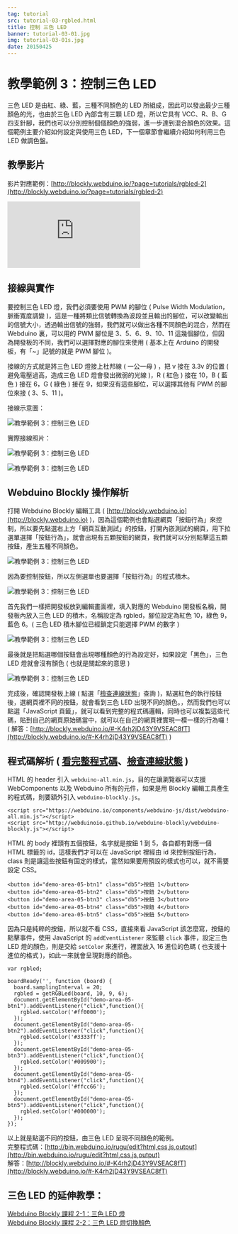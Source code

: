 ```yaml
---
tag: tutorial
src: tutorial-03-rgbled.html
title: 控制 三色 LED
banner: tutorial-03-01.jpg
img: tutorial-03-01s.jpg
date: 20150425
---
```


<!-- @@master  = ../../_layout.html-->

<!-- @@block  =  meta-->

<title>教學範例 3：控制 三色 LED :::: Webduino = Web × Arduino</title>

<meta name="description" content="三色 LED 是由紅色、綠色與藍色三種不同顏色的 LED 所組成，因此可以發出最少三種顏色的光，也由於三色 LED 內部含有三顆 LED 燈，所以它具有 VCC、R、B、G 四支針腳，我們也可以分別控制個個顏色的強弱，進一步達到混合顏色的效果。這個 webduino 的範例主要介紹如何設定與使用三色 LED，下一個章節會繼續介紹如何利用三色 LED 做調色盤。">

<meta itemprop="description" content="三色 LED 是由紅色、綠色與藍色三種不同顏色的 LED 所組成，因此可以發出最少三種顏色的光，也由於三色 LED 內部含有三顆 LED 燈，所以它具有 VCC、R、B、G 四支針腳，我們也可以分別控制個個顏色的強弱，進一步達到混合顏色的效果。這個 webduino 的範例主要介紹如何設定與使用三色 LED，下一個章節會繼續介紹如何利用三色 LED 做調色盤。">

<meta property="og:description" content="三色 LED 是由紅色、綠色與藍色三種不同顏色的 LED 所組成，因此可以發出最少三種顏色的光，也由於三色 LED 內部含有三顆 LED 燈，所以它具有 VCC、R、B、G 四支針腳，我們也可以分別控制個個顏色的強弱，進一步達到混合顏色的效果。這個 webduino 的範例主要介紹如何設定與使用三色 LED，下一個章節會繼續介紹如何利用三色 LED 做調色盤。">

<meta property="og:title" content="教學範例 3：控制 三色 LED" >

<meta property="og:url" content="https://webduino.io/tutorials/tutorial-03-rgbled.html">

<meta property="og:image" content="https://webduino.io/img/tutorials/tutorial-03-01s.jpg">

<meta itemprop="image" content="https://webduino.io/img/tutorials/tutorial-03-01s.jpg">

<include src="../_include-tutorials.html"></include>

<!-- @@close-->



<!-- @@block  =  tutorials-->
# 教學範例 3：控制三色 LED

三色 LED 是由紅、綠、藍，三種不同顏色的 LED 所組成，因此可以發出最少三種顏色的光，也由於三色 LED 內部含有三顆 LED 燈，所以它具有 VCC、R、B、G 四支針腳，我們也可以分別控制個個顏色的強弱，進一步達到混合顏色的效果。這個範例主要介紹如何設定與使用三色 LED，下一個章節會繼續介紹如何利用三色 LED 做調色盤。

## 教學影片

影片對應範例：[http://blockly.webduino.io/?page=tutorials/rgbled-2](http://blockly.webduino.io/?page=tutorials/rgbled-2)  

<iframe class="youtube" src="https://www.youtube.com/embed/VN4sKngbiGI" frameborder="0" allowfullscreen></iframe>

## 接線與實作

要控制三色 LED 燈，我們必須要使用 PWM 的腳位 ( Pulse Width Modulation，脈衝寬度調變 )，這是一種將類比信號轉換為波段並且輸出的腳位，可以改變輸出的信號大小，透過輸出信號的強弱，我們就可以做出各種不同顏色的混合，然而在 Webduino 裏，可以用的 PWM 腳位是 3、5、6、9、10、11 這幾個腳位，但因為開發板的不同，我們可以選擇對應的腳位來使用 ( 基本上在 Arduino 的開發板，有「~」記號的就是 PWM 腳位 )。

接線的方式就是將三色 LED 燈接上杜邦線 ( 一公一母 ) ，把 v 接在 3.3v 的位置 ( 避免電壓過高，造成三色 LED 燈會發出微弱的光線 )，R ( 紅色 ) 接在 10，B ( 藍色 ) 接在 6，G ( 綠色 ) 接在 9，如果沒有這些腳位，可以選擇其他有 PWM 的腳位來接 ( 3、5、11 )。

接線示意圖：

![教學範例 3：控制三色 LED](../img/tutorials/tutorial-03-02.jpg)

實際接線照片：

![教學範例 3：控制三色 LED](../img/tutorials/tutorial-03-04.jpg)

![教學範例 3：控制三色 LED](../img/tutorials/tutorial-03-03.jpg)

## Webduino Blockly 操作解析

打開 Webduino Blockly 編輯工具 ( [http://blockly.webduino.io](http://blockly.webduino.io) )，因為這個範例也會點選網頁「按鈕行為」來控制，所以要先點選右上方「網頁互動測試」的按鈕，打開內嵌測試的網頁，用下拉選單選擇「按鈕行為」，就會出現有五顆按鈕的網頁，我們就可以分別點擊這五顆按鈕，產生五種不同顏色。

![教學範例 3：控制三色 LED](../img/tutorials/tutorial-03-05.jpg)

因為要控制按鈕，所以左側選單也要選擇「按鈕行為」的程式積木。

![教學範例 3：控制三色 LED](../img/tutorials/tutorial-03-06.jpg)

首先我們一樣把開發板放到編輯畫面裡，填入對應的 Webduino 開發板名稱，開發板內放入三色 LED 的積木，名稱設定為 rgbled，腳位設定為紅色 10，綠色 9，藍色 6。( 三色 LED 積木腳位已經鎖定只能選擇 PWM 的數字 )

![教學範例 3：控制三色 LED](../img/tutorials/tutorial-03-07.jpg)

最後就是把點選哪個按鈕會出現哪種顏色的行為設定好，如果設定「黑色」，三色 LED 燈就會沒有顏色 ( 也就是關起來的意思 )

![教學範例 3：控制三色 LED](../img/tutorials/tutorial-03-08.jpg)

完成後，確認開發板上線 ( 點選「[檢查連線狀態](https://webduino.io/device.html)」查詢 )，點選紅色的執行按鈕後，選網頁裡不同的按鈕，就會看到三色 LED 出現不同的顏色。，然而我們也可以點選「JavaScript 頁籤」，就可以看到完整的程式碼邏輯，同時也可以複製這些代碼，貼到自己的網頁原始碼當中，就可以在自己的網頁裡實現一模一樣的行為囉！  
( 解答：[http://blockly.webduino.io/#-K4rh2jD43Y9VSEAC8fT](http://blockly.webduino.io/#-K4rh2jD43Y9VSEAC8fT) )

## 程式碼解析 ( [看完整程式碼](http://bin.webduino.io/rugu/edit?html,css,js,output)、[檢查連線狀態](https://webduino.io/device.html) )

HTML 的 header 引入 `webduino-all.min.js`，目的在讓瀏覽器可以支援 WebComponents 以及 Webduino 所有的元件，如果是用 Blockly 編輯工具產生的程式碼，則要額外引入 `webduino-blockly.js`。

	<script src="https://webduino.io/components/webduino-js/dist/webduino-all.min.js"></script>
	<script src="http://webduinoio.github.io/webduino-blockly/webduino-blockly.js"></script>

HTML 的 body 裡頭有五個按鈕，名字就是按鈕 1 到 5，各自都有對應一個 HTML 標籤的 id，這樣我們才可以在 JavaScript 裡經由 id 來控制按鈕行為，class 則是讓這些按鈕有固定的樣式，當然如果要用預設的樣式也可以，就不需要設定 CSS。

	<button id="demo-area-05-btn1" class="db5">按鈕 1</button>
	<button id="demo-area-05-btn2" class="db5">按鈕 2</button>
	<button id="demo-area-05-btn3" class="db5">按鈕 3</button>
	<button id="demo-area-05-btn4" class="db5">按鈕 4</button>
	<button id="demo-area-05-btn5" class="db5">按鈕 5</button>

因為只是純粹的按鈕，所以就不看 CSS，直接來看 JavaScript 該怎麼寫，按鈕的點擊事件，使用 JavaScript 的 `addEventListener` 來監聽 `click` 事件，設定三色 LED 燈的顏色，則是交給 `setColor` 來進行，裡面放入 16 進位的色碼 ( 也支援十進位的格式 )，如此一來就會呈現對應的顏色。

	var rgbled;

	boardReady('', function (board) {
	  board.samplingInterval = 20;
	  rgbled = getRGBLed(board, 10, 9, 6);
	  document.getElementById("demo-area-05-btn1").addEventListener("click",function(){
	    rgbled.setColor('#ff0000');
	  });
	  document.getElementById("demo-area-05-btn2").addEventListener("click",function(){
	    rgbled.setColor('#3333ff');
	  });
	  document.getElementById("demo-area-05-btn3").addEventListener("click",function(){
	    rgbled.setColor('#009900');
	  });
	  document.getElementById("demo-area-05-btn4").addEventListener("click",function(){
	    rgbled.setColor('#ffcc66');
	  });
	  document.getElementById("demo-area-05-btn5").addEventListener("click",function(){
	    rgbled.setColor('#000000');
	  });
	});

以上就是點選不同的按鈕，由三色 LED 呈現不同顏色的範例。  
完整程式碼：[http://bin.webduino.io/rugu/edit?html,css,js,output](http://bin.webduino.io/rugu/edit?html,css,js,output)  
解答：[http://blockly.webduino.io/#-K4rh2jD43Y9VSEAC8fT](http://blockly.webduino.io/#-K4rh2jD43Y9VSEAC8fT)

## 三色 LED 的延伸教學：

[Webduino Blockly 課程 2-1：三色 LED 燈](http://blockly.webduino.io/?lang=zh-hant&page=tutorials/rgbled-1#-JvMrEKwwqW2P607oFz2)  
[Webduino Blockly 課程 2-2：三色 LED 燈切換顏色](http://blockly.webduino.io/?lang=zh-hant&page=tutorials/rgbled-2#-JvMroBFx1XYaMemJmOm)



<!-- @@close-->